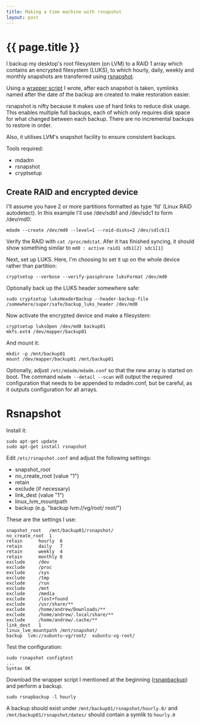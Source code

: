 ```yaml
---
title: Making a time machine with rsnapshot
layout: post
---
```


{{ page.title }}
================

I backup my desktop's root filesystem (on LVM) to a RAID 1 array which
contains an encrypted filesystem (LUKS), to which hourly, daily,
weekly and monthly snapshots are transferred using
[rsnapshot](http://www.rsnapshot.org/).

Using a [wrapper script](https://github.com/andrewpwade/scripts/blob/master/rsnapbackup) I wrote, after each snapshot is taken,
symlinks named after the date of the backup are created to make
restoration easier.

rsnapshot is nifty because it makes use of hard links to reduce disk
usage. This enables multiple full backups, each of which only requires
disk space for what changed between each backup. There are no
incremental backups to restore in order.

Also, it utilises LVM's snapshot facility to ensure consistent backups.

Tools required:

 - mdadm
 - rsnapshot
 - cryptsetup
<p></p>

## Create RAID and encrypted device ##

I'll assume you have 2 or more partitions formatted as type 'fd' (Linux RAID autodetect). In this example I'll use /dev/sdb1 and /dev/sdc1 to form /dev/md0:

```
mdadm --create /dev/md0 --level=1 --raid-disks=2 /dev/sd[cb]1
```

Verify the RAID with `cat /proc/mdstat`. Afer it has finished syncing, it should show something similar to `md0 : active raid1 sdb1[2] sdc1[1]`

Next, set up LUKS. Here, I'm choosing to set it up on the whole device rather than partition:

```
cryptsetup --verbose --verify-passphrase luksFormat /dev/md0
```

Optionally back up the LUKS header somewhere safe:

```
sudo cryptsetup luksHeaderBackup --header-backup-file /somewhere/super/safe/backup_luks_header /dev/md0
```

Now activate the encrypted device and make a filesystem:

```
cryptsetup luksOpen /dev/md0 backup01
mkfs.ext4 /dev/mapper/backup01
```

And mount it:

```
mkdir -p /mnt/backup01
mount /dev/mapper/backup01 /mnt/backup01
```

Optionally, adjust `/etc/mdadm/mdadm.conf` so that the new array is started on boot. The command `mdadm --detail --scan` will output the required configuration that needs to be appended to mdadm.conf, but be careful, as it outputs configuration for all arrays.

# Rsnapshot #

Install it:

```
sudo apt-get update
sudo apt-get install rsnapshot
```

Edit `/etc/rsnapshot.conf` and adjust the following settings:

 - snapshot_root
 - no_create_root (value "1")
 - retain
 - exclude (if necessary)
 - link_dest (value "1")
 - linux_lvm_mountpath
 - backup (e.g. "backup lvm://vg/root/ root/")

 These are the settings I use:

```
snapshot_root	/mnt/backup01/rsnapshot/
no_create_root	1
retain		hourly	6
retain		daily	7
retain		weekly	4
retain		monthly	6
exclude		/dev
exclude		/proc
exclude		/sys
exclude		/tmp
exclude		/run
exclude		/mnt
exclude		/media
exclude		/lost+found
exclude		/usr/share/**
exclude		/home/andrew/Downloads/**
exclude		/home/andrew/.local/share/**
exclude		/home/andrew/.cache/**
link_dest	1
linux_lvm_mountpath	/mnt/snapshot/
backup	lvm://xubuntu-vg/root/	xubuntu-vg-root/
```
 
 Test the configuration:

 ```
 sudo rsnapshot configtest
 ...
 Syntax OK
 ```

Download the wrapper script I mentioned at the beginning ([rsnapbackup](https://github.com/andrewpwade/scripts/blob/master/rsnapbackup)) and perform a backup.

```
sudo rsnapbackup -l hourly
```

A backup should exist under `/mnt/backup01/rsnapshot/hourly.0/` and `/mnt/backup01/rsnapshot/dates/` should contain a symlik to `hourly.0`
